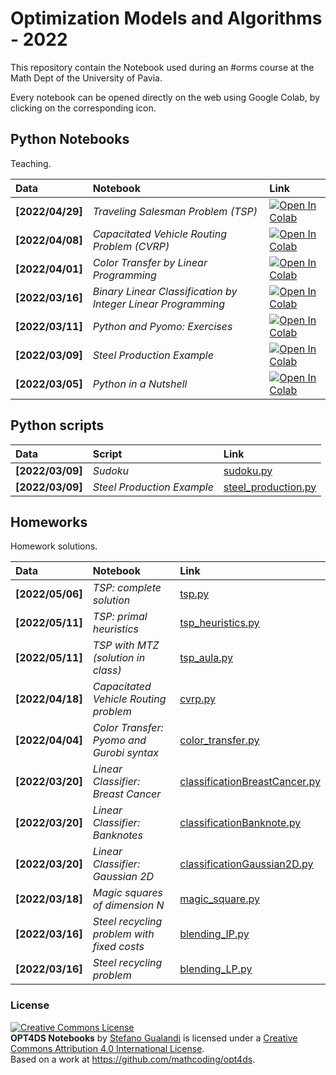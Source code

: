 # Optimization Models and Algorithms - 2022

This repository contain the Notebook used during an #orms course at the Math Dept of the University of Pavia.

Every notebook can be opened directly on the web using Google Colab, by clicking on the corresponding icon.

## Python Notebooks

Teaching.

| Data | Notebook | Link |
|:-|:-|:-|
|**[2022/04/29]**|*Traveling Salesman Problem (TSP)*|[![Open In Colab](https://colab.research.google.com/assets/colab-badge.svg)](https://colab.research.google.com/github/mathcoding/opt4ds/blob/master/notebooks/TSP.ipynb)|
|**[2022/04/08]**|*Capacitated Vehicle Routing Problem (CVRP)*|[![Open In Colab](https://colab.research.google.com/assets/colab-badge.svg)](https://colab.research.google.com/github/mathcoding/opt4ds/blob/master/notebooks/CVRP.ipynb)|
|**[2022/04/01]**|*Color Transfer by Linear Programming*|[![Open In Colab](https://colab.research.google.com/assets/colab-badge.svg)](https://colab.research.google.com/github/mathcoding/opt4ds/blob/master/notebooks/ColorTransfer.ipynb)|
|**[2022/03/16]**|*Binary Linear Classification by Integer Linear Programming*|[![Open In Colab](https://colab.research.google.com/assets/colab-badge.svg)](https://colab.research.google.com/github/mathcoding/opt4ds/blob/master/notebooks/LinearClassification.ipynb)|
|**[2022/03/11]**|*Python and Pyomo: Exercises*|[![Open In Colab](https://colab.research.google.com/assets/colab-badge.svg)](https://colab.research.google.com/github/mathcoding/opt4ds/blob/master/notebooks/Python_and_Pyomo.ipynb)|
|**[2022/03/09]**|*Steel Production Example*|[![Open In Colab](https://colab.research.google.com/assets/colab-badge.svg)](https://colab.research.google.com/github/mathcoding/opt4ds/blob/master/notebooks/Steel_Planning.ipynb)|
|**[2022/03/05]**|*Python in a Nutshell*|[![Open In Colab](https://colab.research.google.com/assets/colab-badge.svg)](https://colab.research.google.com/github/mathcoding/opt4ds/blob/master/notebooks/Python_in_a_Nutshell.ipynb)|


## Python scripts
| Data | Script | Link |
|:-|:-| :-|
|**[2022/03/09]**|*Sudoku*|[sudoku.py](https://github.com/mathcoding/opt4ds/blob/master/scripts/sudoku.py)|
|**[2022/03/09]**|*Steel Production Example*|[steel_production.py](https://github.com/mathcoding/opt4ds/blob/master/scripts/steel_production.py)|


## Homeworks
Homework solutions.

| Data | Notebook | Link |
|:-|:-|:-|
|**[2022/05/06]**|*TSP: complete solution*|[tsp.py](https://github.com/mathcoding/opt4ds/blob/master/scripts/tsp.py)|
|**[2022/05/11]**|*TSP: primal heuristics*|[tsp_heuristics.py](https://github.com/mathcoding/opt4ds/blob/master/scripts/tsp_heuristics.py)|
|**[2022/05/11]**|*TSP with MTZ (solution in class)*|[tsp_aula.py](https://github.com/mathcoding/opt4ds/blob/master/scripts/tsp_aula.py)|
|**[2022/04/18]**|*Capacitated Vehicle Routing problem*|[cvrp.py](https://github.com/mathcoding/opt4ds/blob/master/scripts/cvrp.py)|
|**[2022/04/04]**|*Color Transfer: Pyomo and Gurobi syntax*|[color_transfer.py](https://github.com/mathcoding/opt4ds/blob/master/scripts/color_transfer.py)|
|**[2022/03/20]**|*Linear Classifier: Breast Cancer*|[classificationBreastCancer.py](https://github.com/mathcoding/opt4ds/blob/master/scripts/classificationBreastCancer.py)|
|**[2022/03/20]**|*Linear Classifier: Banknotes*|[classificationBanknote.py](https://github.com/mathcoding/opt4ds/blob/master/scripts/classificationBanknote.py)|
|**[2022/03/20]**|*Linear Classifier: Gaussian 2D*|[classificationGaussian2D.py](https://github.com/mathcoding/opt4ds/blob/master/scripts/classificationGaussian2D.py)|
|**[2022/03/18]**|*Magic squares of dimension N*|[magic_square.py](https://github.com/mathcoding/opt4ds/blob/master/scripts/magic_square.py)|
|**[2022/03/16]**|*Steel recycling problem with fixed costs*|[blending_IP.py](https://github.com/mathcoding/opt4ds/blob/master/scripts/blending_IP.py)|
|**[2022/03/16]**|*Steel recycling problem*|[blending_LP.py](https://github.com/mathcoding/opt4ds/blob/master/scripts/blending_LP.py)|



### License
<a rel="license" href="http://creativecommons.org/licenses/by/4.0/"><img alt="Creative Commons License" style="border-width:0" src="https://i.creativecommons.org/l/by/4.0/88x31.png" /></a><br /><span xmlns:dct="http://purl.org/dc/terms/" property="dct:title"><b>OPT4DS Notebooks</b></span> by <a xmlns:cc="http://creativecommons.org/ns#" href="http://mate.unipv.it/gualandi" property="cc:attributionName" rel="cc:attributionURL">Stefano Gualandi</a> is licensed under a <a rel="license" href="http://creativecommons.org/licenses/by/4.0/">Creative Commons Attribution 4.0 International License</a>.<br />Based on a work at <a xmlns:dct="http://purl.org/dc/terms/" href="https://github.com/mathcoding/opt4ds" rel="dct:source">https://github.com/mathcoding/opt4ds</a>.

